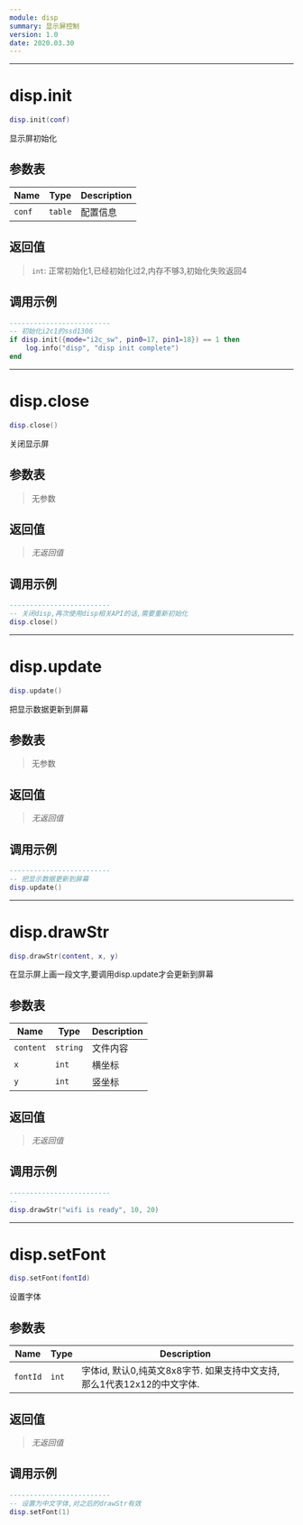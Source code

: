 ```yaml
---
module: disp
summary: 显示屏控制
version: 1.0
date: 2020.03.30
---
```


--------------------------------------------------
# disp.init

```lua
disp.init(conf)
```

显示屏初始化

## 参数表

Name | Type | Description
-----|------|--------------
`conf`|`table`| 配置信息

## 返回值

> `int`: 正常初始化1,已经初始化过2,内存不够3,初始化失败返回4

## 调用示例

```lua
-------------------------
-- 初始化i2c1的ssd1306
if disp.init({mode="i2c_sw", pin0=17, pin1=18}) == 1 then
    log.info("disp", "disp init complete")
end
```


--------------------------------------------------
# disp.close

```lua
disp.close()
```

关闭显示屏

## 参数表

> 无参数

## 返回值

> *无返回值*

## 调用示例

```lua
-------------------------
-- 关闭disp,再次使用disp相关API的话,需要重新初始化
disp.close()
```


--------------------------------------------------
# disp.update

```lua
disp.update()
```

把显示数据更新到屏幕

## 参数表

> 无参数

## 返回值

> *无返回值*

## 调用示例

```lua
-------------------------
-- 把显示数据更新到屏幕
disp.update()
```


--------------------------------------------------
# disp.drawStr

```lua
disp.drawStr(content, x, y)
```

在显示屏上画一段文字,要调用disp.update才会更新到屏幕

## 参数表

Name | Type | Description
-----|------|--------------
`content`|`string`| 文件内容
`x`|`int`| 横坐标
`y`|`int`| 竖坐标

## 返回值

> *无返回值*

## 调用示例

```lua
-------------------------
-- 
disp.drawStr("wifi is ready", 10, 20)
```


--------------------------------------------------
# disp.setFont

```lua
disp.setFont(fontId)
```

设置字体

## 参数表

Name | Type | Description
-----|------|--------------
`fontId`|`int`| 字体id, 默认0,纯英文8x8字节. 如果支持中文支持, 那么1代表12x12的中文字体.

## 返回值

> *无返回值*

## 调用示例

```lua
-------------------------
-- 设置为中文字体,对之后的drawStr有效
disp.setFont(1)
```


